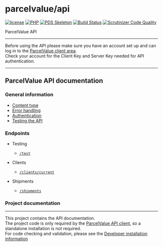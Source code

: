 # parcelvalue/api

[![license](https://img.shields.io/github/license/parcelvalue/api.svg)](https://github.com/parcelvalue/api)
[![PHP](https://img.shields.io/packagist/php-v/parcelvalue/api.svg)](https://www.php.net)
[![PDS Skeleton](https://img.shields.io/badge/pds-skeleton-blue.svg)](https://github.com/php-pds/skeleton)
[![Build Status](https://travis-ci.org/parcelvalue/api.svg)](https://travis-ci.org/parcelvalue/api)
[![Scrutinizer Code Quality](https://scrutinizer-ci.com/g/parcelvalue/api/badges/quality-score.png)](https://scrutinizer-ci.com/g/parcelvalue/api/)

ParcelValue API

---

Before using the API please make sure you have an account set up and can log in to the [ParcelValue client area](https://my.parcelvalue.eu).  
Check your account for the Client Key and Server Key needed for API authentication.

---

## ParcelValue API documentation

### General information

* [Content type](docs/ContentType.md)
* [Error handling](docs/ErrorHandling.md)
* [Authentication](docs/Authentication.md)
* [Testing the API](docs/Testing.md)

### Endpoints

* Testing
    * [`/test`](docs/Endpoints/Test.md)

* Clients
    * [`/clients/current`](docs/Endpoints/Clients/Current.md)

* Shipments
    * [`/shipments`](docs/Endpoints/Shipments/Shipments.md)

### Project documentation

---

This project contains the API documentation.  
The project code is only required by the [ParcelValue API client](https://github.com/parcelvalue/api-client), so a standalone installation is not required.  
For code checking and validation, please see the [Developer installation information](docs/DeveloperInstallation.md)
